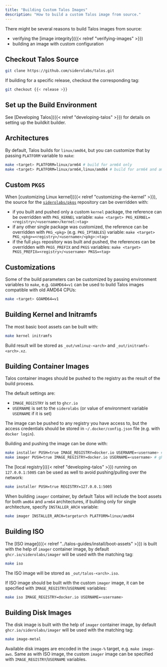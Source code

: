 ```yaml
---
title: "Building Custom Talos Images"
description: "How to build a custom Talos image from source."
---
```


There might be several reasons to build Talos images from source:

* verifying the [image integrity]({{< relref "verifying-images" >}})
* building an image with custom configuration

## Checkout Talos Source

```bash
git clone https://github.com/siderolabs/talos.git
```

If building for a specific release, checkout the corresponding tag:

```bash
git checkout {{< release >}}
```

## Set up the Build Environment

See [Developing Talos]({{< relref "developing-talos" >}}) for details on setting up the buildkit builder.

## Architectures

By default, Talos builds for `linux/amd64`, but you can customize that by passing `PLATFORM` variable to `make`:

```bash
make <target> PLATFORM=linux/arm64 # build for arm64 only
make <target> PLATFORM=linux/arm64,linux/amd64 # build for arm64 and amd64, container images will be multi-arch
```

## Custom `PKGS`

When [customizing Linux kernel]({{< relref "customizing-the-kernel" >}}), the source for the [`siderolabs/pkgs`](https://github.com/siderolabs/pkgs) repository can
be overridden with:

* if you built and pushed only a custom `kernel` package, the reference can be overridden with `PKG_KERNEL` variable: `make <target> PKG_KERNEL=<registry>/<username>/kernel:<tag>`
* if any other single package was customized, the reference can be overridden with `PKG_<pkg>` (e.g. `PKG_IPTABLES`) variable: `make <target> PKG_<pkg>=<registry>/<username>/<pkg>:<tag>`
* if the full `pkgs` repository was built and pushed, the references can be overridden with `PKGS_PREFIX` and `PKGS` variables: `make <target> PKGS_PREFIX=<registry>/<username> PKGS=<tag>`

## Customizations

Some of the build parameters can be customized by passing environment variables to `make`, e.g. `GOAMD64=v1` can be used to build
Talos images compatible with old AMD64 CPUs:

```bash
make <target> GOAMD64=v1
```

## Building Kernel and Initramfs

The most basic boot assets can be built with:

```bash
make kernel initramfs
```

Build result will be stored as `_out/vmlinuz-<arch>` and `_out/initramfs-<arch>.xz`.

## Building Container Images

Talos container images should be pushed to the registry as the result of the build process.

The default settings are:

* `IMAGE_REGISTRY` is set to `ghcr.io`
* `USERNAME` is set to the `siderolabs` (or value of environment variable `USERNAME` if it is set)

The image can be pushed to any registry you have access to, but the access credentials should be stored in `~/.docker/config.json` file (e.g. with `docker login`).

Building and pushing the image can be done with:

```bash
make installer PUSH=true IMAGE_REGISTRY=docker.io USERNAME=<username> # ghcr.io/siderolabs/installer
make imager PUSH=true IMAGE_REGISTRY=docker.io USERNAME=<username> # ghcr.io/siderolabs/imager
```

The [local registry]({{< relref "developing-talos" >}}) running on `127.0.0.1:5005` can be used as well to avoid pushing/pulling over the network:

```bash
make installer PUSH=true REGISTRY=127.0.0.1:5005
```

When building `imager` container, by default Talos will include the boot assets for both `amd64` and `arm64` architectures, if building only for single architecture, specify `INSTALLER_ARCH` variable:

```bash
make imager INSTALLER_ARCH=targetarch PLATFORM=linux/amd64
```

## Building ISO

The [ISO image]({{< relref "../talos-guides/install/boot-assets" >}}) is built with the help of `imager` container image, by default `ghcr.io/siderolabs/imager` will be used with the matching tag:

```bash
make iso
```

The ISO image will be stored as `_out/talos-<arch>.iso`.

If ISO image should be built with the custom `imager` image, it can be specified with `IMAGE_REGISTRY`/`USERNAME` variables:

```bash
make iso IMAGE_REGISTRY=docker.io USERNAME=<username>
```

## Building Disk Images

The disk image is built with the help of `imager` container image, by default `ghcr.io/siderolabs/imager` will be used with the matching tag:

```bash
make image-metal
```

Available disk images are encoded in the `image-%` target, e.g. `make image-aws`.
Same as with ISO image, the custom `imager` image can be specified with `IMAGE_REGISTRY`/`USERNAME` variables.
